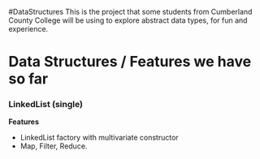 #DataStructures
This is the project that some students from Cumberland County College will be using to explore abstract data types, for fun and experience.

# Data Structures / Features we have so far

### LinkedList (single)
**Features**
* LinkedList factory with multivariate constructor
* Map, Filter, Reduce.